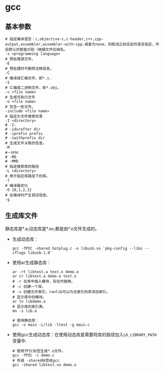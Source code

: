   # gcc

## 基本参数

```shell
# 指定编译语言：c,objective-c,c-header,c++,cpp-output,assembler,assembler-with-cpp.或者为none，则取消之前设定的语言指定，开启默认的智能识别（根据文件后缀名。
-x <programming language>
# 预处理源文件。
-E
# 预处理时不删除注释信息。
-C
# 编译成汇编文件，即*.s.
-S
# 汇编成二进制文件，即*.obj。
-c <file name>
# 生成可执行文件
-o <file name>
# 包含一些文件。
-include <file name>
# 指定头文件搜索目录
-I <directory>
# -I-
# -idurafter dir
# -iprefix prefix
# -iwithprefix dir
# 生成文件关联的信息。
-M
#－ＭＭ
# -MD
# -MMD
# 指定搜索库的路径
-L <directory>
# 用于指定库路径下的库。
-l
# 编译器优化
-O {0,1,2,3}
# 在编译时产生调试信息。
-g
```

## 生成库文件

静态库是*.a;动态库是*.so,都是由*.o文件生成的。

* 生成动态库：

  ```shell
  gcc -fPIC -shared hotplug.c -o libusb.so `pkg-config --libs --cflags libusb-1.0`
  ```
* 使用ar生成静态库：

  ```shell
  ar -rt libtest.a test.o demo.o
  ar cr libtest.a demo.o test.o
  # -r 在库中插入模块，存在时替换。
  # -c 创建一个库，
  # -s 创建文件索引，ranlib可以为无索引的库添加索引。
  # 显示库中的模块。
  ar tv libdemo.a
  # 显示库的索引表。
  mn -s lib.a

  # 使用静态库：
  gcc -o main -L/lib -ltest -g main.c
  ```

* 使用gcc生成动态库：在使用动态库是需要将库的路径加入`LD_LIBRARY_PATH`变量中.

  ```shell
  # 使用fPIC标签生成*.o文件。
  gcc -fPIC -c demo.c
  # 传递 -shared标签给gcc
  gcc -shared libtest.so demo.o
  ```